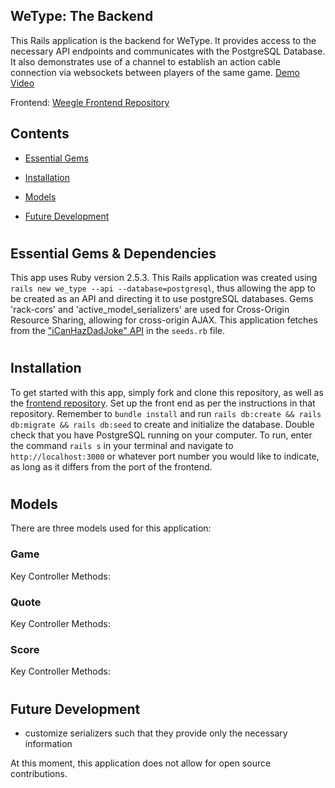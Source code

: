 ## WeType: The Backend

This Rails application is the backend for WeType. It provides access to the necessary API endpoints and communicates with the PostgreSQL Database. It also demonstrates use of a channel to establish an action cable connection via websockets between players of the same game. <a href=https://vimeo.com/332499170>Demo Video</a>

Frontend: [Weegle Frontend Repository](https://github.com/lumrachele/we-type-front-end)

<h2>Contents</h2>

* [Essential Gems](#essential-gems-&-dependencies)

* [Installation](#installation)

* [Models](#models)

* [Future Development](#future-development)



# <h2>Essential Gems & Dependencies</h2>

This app uses Ruby version 2.5.3. This Rails application was created using ```rails new we_type --api --database=postgresql```, thus allowing the app to be created as an API and directing it to use postgreSQL databases. Gems 'rack-cors' and 'active_model_serializers' are used for Cross-Origin Resource Sharing, allowing for cross-origin AJAX. This application fetches from the ["iCanHazDadJoke" API](https://icanhazdadjoke.com/api) in the ```seeds.rb``` file.

# <h2>Installation</h2>

To get started with this app, simply fork and clone this repository, as well as the [frontend repository](https://github.com/lumrachele/we-type-front-end). Set up the front end as per the instructions in that repository. Remember to ```bundle install``` and run ```rails db:create && rails db:migrate && rails db:seed``` to create and initialize the database. Double check that you have PostgreSQL running on your computer. To run, enter the command ```rails s``` in your terminal and navigate to ```http://localhost:3000``` or whatever port number you would like to indicate, as long as it differs from the port of the frontend.

# <h2>Models</h2>

There are three models used for this application:

<h3>Game</h3>



Key Controller Methods: 

<h3>Quote</h3>



Key Controller Methods: 

<h3>Score</h3>



Key Controller Methods: 



# <h2>Future Development</h2>
- customize serializers such that they provide only the necessary information

At this moment, this application does not allow for open source contributions.
